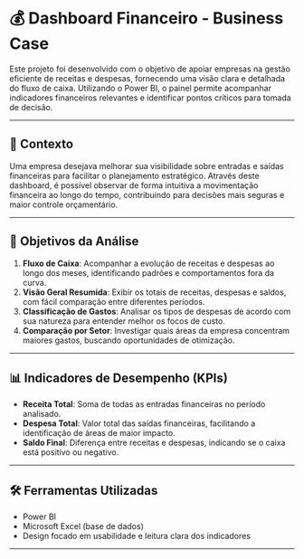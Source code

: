 # 💰 Dashboard Financeiro - Business Case

Este projeto foi desenvolvido com o objetivo de apoiar empresas na gestão eficiente de receitas e despesas, fornecendo uma visão clara e detalhada do fluxo de caixa. Utilizando o Power BI, o painel permite acompanhar indicadores financeiros relevantes e identificar pontos críticos para tomada de decisão.

---

## 🧠 Contexto

Uma empresa desejava melhorar sua visibilidade sobre entradas e saídas financeiras para facilitar o planejamento estratégico. Através deste dashboard, é possível observar de forma intuitiva a movimentação financeira ao longo do tempo, contribuindo para decisões mais seguras e maior controle orçamentário.

---

## 🎯 Objetivos da Análise

1. **Fluxo de Caixa**: Acompanhar a evolução de receitas e despesas ao longo dos meses, identificando padrões e comportamentos fora da curva.
2. **Visão Geral Resumida**: Exibir os totais de receitas, despesas e saldos, com fácil comparação entre diferentes períodos.
3. **Classificação de Gastos**: Analisar os tipos de despesas de acordo com sua natureza para entender melhor os focos de custo.
4. **Comparação por Setor**: Investigar quais áreas da empresa concentram maiores gastos, buscando oportunidades de otimização.

---

## 📊 Indicadores de Desempenho (KPIs)

- **Receita Total**: Soma de todas as entradas financeiras no período analisado.
- **Despesa Total**: Valor total das saídas financeiras, facilitando a identificação de áreas de maior impacto.
- **Saldo Final**: Diferença entre receitas e despesas, indicando se o caixa está positivo ou negativo.

---

## 🛠️ Ferramentas Utilizadas

- Power BI
- Microsoft Excel (base de dados)
- Design focado em usabilidade e leitura clara dos indicadores

---

